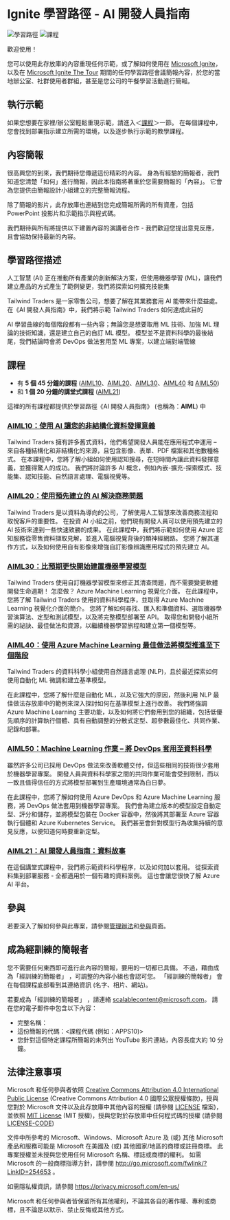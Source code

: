 # <a name="ignite-learning-paths---developers-guide-to-ai"></a>Ignite 學習路徑 - AI 開發人員指南

![學習路徑](https://img.shields.io/badge/Learning%20Path-AIML-fe5e00?logo=microsoft)  ![課程](https://img.shields.io/badge/🗣️Sessions-6-31c754)

歡迎使用！

您可以使用此存放庫的內容重現任何示範，或了解如何使用在 [Microsoft Ignite](https://www.microsoft.com/en-us/ignite)，以及在 [Microsoft Ignite The Tour](https://www.microsoft.com/en-ca/ignite-the-tour/) 期間的任何學習路徑會議簡報內容，於您的當地辦公室、社群使用者群組，甚至是您公司的午餐學習活動進行簡報。

## <a name="do-the-demos"></a>執行示範

如果您想要在家裡/辦公室輕鬆重現示範，請進入＜[課程](#sessions)＞一節。 在每個課程中，您會找到部署指示建立所需的環境，以及逐步執行示範的教學課程。

## <a name="presenting-the-content"></a>內容簡報

很高興您的到來，我們期待您傳遞這份精彩的內容。 身為有經驗的簡報者，我們知道您清楚「如何」進行簡報，因此本指南將著重於您需要簡報的「內容」。 它會為您提供由簡報設計小組建立的完整簡報流程。

除了簡報的影片，此存放庫也連結到您完成簡報所需的所有資產，包括 PowerPoint 投影片和示範指示與程式碼。

我們期待與所有將提供以下建置內容的演講者合作 - 我們歡迎您提出意見反應，且會協助保持最新的內容。 

## <a name="learning-path-description"></a>學習路徑描述

人工智慧 (AI) 正在推動所有產業的創新解決方案，但使用機器學習 (ML)，讓我們建立產品的方式產生了範例變更，我們將探索如何擴充技能集  

Tailwind Traders 是一家零售公司，想要了解在其業務套用 AI 能帶來什麼益處。 在《AI 開發人員指南》中，我們將示範 Tailwind Traders 如何達成此目的 

AI 學習曲線的每個階段都有一些內容；無論您是想要取用 ML 技術、加強 ML 理論的技術知識，還是建立自己的自訂 ML 模型。 模型並不是資料科學的最後結尾，我們結論時會將 DevOps 做法套用至 ML 專案，以建立端對端管線 

## <a name="sessions"></a>課程

* 有 **5 個 45 分鐘的課程** ([AIML10](aiml10/README.md)、[AIML20](aiml20/README.md)、[AIML30](aiml30/README.md)、[AIML40](aiml40/README.md) 和 [AIML50](aiml50/README.md))
* 和 **1 個 20 分鐘的講堂式課程** ([AIML21](aiml21/README.md))

這裡的所有課程都提供於學習路徑《AI 開發人員指南》  (也稱為：**AIML**) 中

### <a name="aiml10-making-sense-of-your-unstructured-data-with-aiaiml10readmemd"></a>[AIML10：使用 AI 讓您的非結構化資料發揮意義](aiml10/README.md)

Tailwind Traders 擁有許多舊式資料，他們希望開發人員能在應用程式中運用 – 來自各種結構化和非結構化的來源，且包含影像、表單、PDF 檔案和其他數種格式。 在本課程中，您將了解小組如何使用認知搜尋，在短時間內讓此資料發揮意義，並獲得驚人的成功。 我們將討論許多 AI 概念，例如內嵌-擴充-探索模式、技能集、認知技能、自然語言處理、電腦視覺等。

### <a name="aiml20-using-pre-built-ai-to-solve-business-challengesaiml20readmemd"></a>[AIML20：使用預先建立的 AI 解決商務問題](aiml20/README.md)

Tailwind Traders 是以資料為導向的公司，了解使用人工智慧來改善商務流程和取悅客戶的重要性。 在投資 AI 小組之前，他們現有開發人員可以使用預先建立的 AI 技術來達到一些快速致勝的成果。 在此課程中，我們將示範如何使用 Azure 認知服務從零售資料擷取見解，並進入電腦視覺背後的類神經網路。 您將了解其運作方式，以及如何使用自有影像來增強自訂影像辨識應用程式的預先建立 AI。

### <a name="aiml30-start-building-machine-learning-models-faster-than-you-thinkaiml30readmemd"></a>[AIML30：比預期更快開始建置機器學習模型](aiml30/README.md)

Tailwind Traders 使用自訂機器學習模型來修正其清查問題，而不需要變更軟體開發生命週期！ 怎麼做？ Azure Machine Learning 視覺化介面。 在此課程中，您將了解 Tailwind Traders 使用的資料科學程序，並取得 Azure Machine Learning 視覺化介面的簡介。 您將了解如何尋找、匯入和準備資料、選取機器學習演算法、定型和測試模型，以及將完整模型部署至 API。 取得您和開發小組所需的祕訣、最佳做法和資源，以繼續機器學習旅程和建立第一個模型等。

### <a name="aiml40-taking-models-to-the-next-level-with-azure-machine-learning-best-practicesaiml40readmemd"></a>[AIML40：使用 Azure Machine Learning 最佳做法將模型推進至下個階段](aiml40/README.md)

Tailwind Traders 的資料科學小組使用自然語言處理 (NLP)，且於最近探索如何使用自動化 ML 微調和建立基準模型。 

在此課程中，您將了解什麼是自動化 ML，以及它強大的原因，然後利用 NLP 最佳做法存放庫中的範例來深入探討如何在基準模型上進行改善。 我們將強調 Azure Machine Learning 主要功能，以及如何將它們套用到您的組織，包括低優先順序的計算執行個體、具有自動調整的分散式定型、超參數最佳化、共同作業、記錄和部署。 

### <a name="aiml50-machine-learning-operations-applying-devops-to-data-scienceaiml50readmemd"></a>[AIML50：Machine Learning 作業 – 將 DevOps 套用至資料科學](aiml50/README.md) 

雖然許多公司已採用 DevOps 做法來改善軟體交付，但這些相同的技術很少套用於機器學習專案。 開發人員與資料科學家之間的共同作業可能會受到限制，而以一致且值得信任的方式將模型部署到生產環境通常為白日夢。 

在此課程中，您將了解如何使用 Azure DevOps 和 Azure Machine Learning 服務，將 DevOps 做法套用到機器學習專案。 我們會為建立版本的模型設定自動定型、評分和儲存，並將模型包裝在 Docker 容器中，然後將其部署至 Azure 容器執行個體和 Azure Kubernetes Service。 我們甚至會針對模型行為收集持續的意見反應，以便知道何時要重新定型。 

### <a name="aiml21-developers-guide-to-ai-a-data-storyaiml21readmemd"></a>[AIML21：AI 開發人員指南：資料故事](aiml21/README.md)

在這個講堂式課程中，我們將示範資料科學程序，以及如何加以套用。 從探索資料集到部署服務 - 全都適用於一個有趣的資料案例。 這也會讓您很快了解 Azure AI 平台。

## <a name="contributing"></a>參與

若要深入了解如何參與此專案，請參閱[管理辦法](CODE_OF_CONDUCT.md)和[參與](CONTRIBUTING.md)頁面。


## <a name="become-a-trained-presenter"></a>成為經訓練的簡報者

您不需要任何東西即可進行此內容的簡報，要用的一切都已具備。 不過，藉由成為「經訓練的簡報者」  ，可調整的內容小組也會認可您。 「經訓練的簡報者」  會在每個課程底部看到其連絡資訊 (名字、相片、網站)。  
 
若要成為「經訓練的簡報者」  ，請連絡 [scalablecontent@microsoft.com](mailto:scalablecontent@microsoft.com)。 請在您的電子郵件中包含以下內容：

- 完整名稱：
- 這份簡報的代碼：\<課程代碼 (例如：APPS10)\>
- 您針對這個特定課程所簡報的未列出 YouTube 影片連結，內容長度大約 10 分鐘。


## <a name="legal-notices"></a>法律注意事項

Microsoft 和任何參與者依照 [Creative Commons Attribution 4.0 International Public License](https://creativecommons.org/licenses/by/4.0/legalcode) (Creative Commons Attribution 4.0 國際公眾授權條款)，授與您對於 Microsoft 文件以及此存放庫中其他內容的授權 (請參閱 [LICENSE](LICENSE) 檔案)，並依照 [MIT License](https://opensource.org/licenses/MIT) (MIT 授權)，授與您對於存放庫中任何程式碼的授權 (請參閱 [LICENSE-CODE](LICENSE-CODE))

文件中所參考的 Microsoft、Windows、Microsoft Azure 及 (或) 其他 Microsoft 產品和服務可能是 Microsoft 在美國及 (或) 其他國家/地區的商標或註冊商標。 此專案授權並未授與您使用任何 Microsoft 名稱、標誌或商標的權利。 如需 Microsoft 的一般商標指導方針，請參閱 http://go.microsoft.com/fwlink/?LinkID=254653 。

如需隱私權資訊，請參閱 https://privacy.microsoft.com/en-us/

Microsoft 和任何參與者皆保留所有其他權利，不論其各自的著作權、專利或商標，且不論是以默示、禁止反悔或其他方式。
